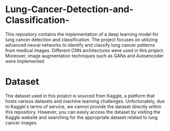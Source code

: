 # Lung-Cancer-Detection-and-Classification-
This repository contains the implementation of a deep learning model for lung cancer detection and classification. The project focuses on utilizing advanced neural networks to identify and classify lung cancer patterns from medical images. Different CNN architectures were used in this project. Moreover, image augmentation techniques such as GANs and Autoencoder were implemented
# Dataset
The dataset used in this project is sourced from Kaggle, a platform that hosts various datasets and machine learning challenges. Unfortunately, due to Kaggle's terms of service, we cannot provide the dataset directly within this repository. However, you can easily access the dataset by visiting the Kaggle website and searching for the appropriate dataset related to lung cancer images.
